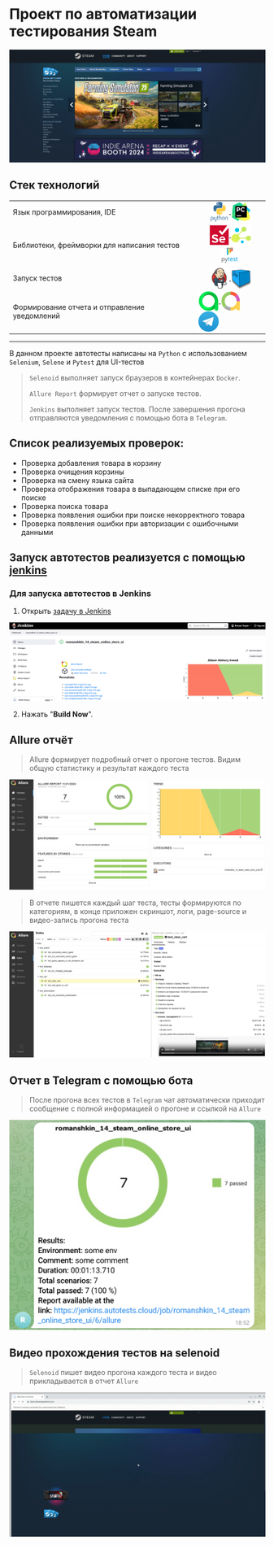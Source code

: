 # Проект по автоматизации тестирования Steam
![main page screenshot](steam_online_store_UI/images/steam.png)

## Стек технологий 
<table width="100%" border='0'>
  <tbody>
    <tr>
      <td>Язык программирования, IDE</td>
      <td align="center">
        <a target="_blank" href="https://www.python.org/">
          <img align="center" src="steam_online_store_UI/images/python-original-wordmark.svg" width="40" height="40" alt="Python"/>
        </a>
        <a target="_blank" href=https://www.jetbrains.com/pycharm/>
          <img align="center" src="steam_online_store_UI/images/pycharm-original.svg" width="40" height="40" alt="PyCharm"/>
        </a>
      </td>
    </tr>
    <tr>
      <td>Библиотеки, фреймворки для написания тестов</td>
      <td align="center">
        <a target="_blank" href=https://www.selenium.dev/>
          <img align="center" src="steam_online_store_UI/images/selenium-original.svg" width="40" height="40" alt="Selenium"/>
        </a>
        <a target="_blank" href=https://github.com/yashaka/selene>
          <img align="center" src="steam_online_store_UI/images/Selene.png" width="40" height="40" alt="Selene"/>
        </a>
        <a target="_blank" href=https://docs.pytest.org/en/stable/index.html#>
          <img align="center" src="steam_online_store_UI/images/pytest-original-wordmark.svg" width="40" height="40" alt="Pytest"/>
        </a>
      </td>
    </tr>
    <tr>
      <td>
        Запуск тестов
      </td>
      <td align="center">
        <a target="_blank" href=https://www.jenkins.io/>
          <img align="center" src="steam_online_store_UI/images/jenkins-original.svg" width="40" height="40" alt="Jenkins"/>
        </a>
        <a target="_blank" href=https://github.com/aerokube/selenoid>
          <img align="center" src="steam_online_store_UI/images/selenoid.png" width="40" height="40" alt="Selenoid"/>
        </a>
      </td>
    </tr>
    <tr>
      <td>
        Формирование отчета и отправление уведомлений
      </td>
      <td>
        <a target="_blank" href=https://qameta.io/>
          <img align="center" src="steam_online_store_UI/images/AllureTestOps.png" width="40" height="40" alt="Allure TestOps"/>
        </a>
        <a target="_blank" href=https://allurereport.org/>
          <img align="center" src="steam_online_store_UI/images/AllureReport.png" width="40" height="40" alt="Allure Report"/>
        </a>
        <a target="_blank" href=https://telegram.org/>
          <img align="center" src="steam_online_store_UI/images/Telegram.png" width="40" height="40" alt="Telegram"/>
        </a>
      </td>
    </tr>
  </tbody>
</table>

___
<a id="item-4"></a>

В данном проекте автотесты написаны на <code>Python</code> с использованием <code>Selenium</code>, <code>Selene</code> и <code>Pytest</code> для UI-тестов
>
> <code>Selenoid</code> выполняет запуск браузеров в контейнерах <code>Docker</code>.
>
> <code>Allure Report</code> формирует отчет о запуске тестов.
>
> <code>Jenkins</code> выполняет запуск тестов.
> После завершения прогона отправляются уведомления с помощью бота в <code>Telegram</code>.

## Список реализуемых проверок:
- Проверка добавления товара в корзину
- Проверка очищения корзины
- Проверка на смену языка сайта
- Проверка отображения товара в выпадающем списке при его поиске
- Проверка поиска товара
- Проверка появления ошибки при поиске некорректного товара
- Проверка появления ошибки при авторизации с ошибочными данными
## Запуск автотестов реализуется с помощью [jenkins](https://www.jenkins.io/) 

### Для запуска автотестов в Jenkins
1. Открыть [задачу в Jenkins](https://jenkins.autotests.cloud/job/romanshkin_14_steam_online_store_ui/)

![jenkins job main page](steam_online_store_UI/images/Joba_jenkins.png)

2. Нажать "**Build Now**".
## Allure отчёт
>Allure формирует подробный отчет о прогоне тестов. Видим общую статистику и результат каждого теста
>
![Allure page](steam_online_store_UI/images/Allure-report_screenshot.png)
>
>В отчете пишется каждый шаг теста, тесты формируются по категориям, в конце приложен скриншот, логи, page-source и видео-запись прогона теста
>
![Allure result](steam_online_store_UI/images/result_tests_allure.png)

## Отчет в Telegram с помощью бота
>
> После прогона всех тестов в <code>Telegram</code> чат автоматически приходит сообщение с полной информацией о прогоне и ссылкой на <code>Allure</code>
>
![bot autotests](steam_online_store_UI/images/bot_screen.png)

## Видео прохождения тестов на selenoid
> <code>Selenoid</code> пишет видео прогона каждого теста и видео прикладывается в отчет <code>Allure</code>
>
![Video selenoid](steam_online_store_UI/images/Video_selenoid_test.gif)


